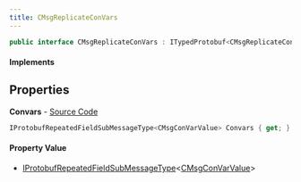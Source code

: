 ```yaml
---
title: CMsgReplicateConVars
---
```


```csharp
public interface CMsgReplicateConVars : ITypedProtobuf<CMsgReplicateConVars>, INativeHandle
```

#### Implements

## Properties

**Convars** - [Source Code](https://github.com/swiftly-solution/swiftlys2/blob/master/managed/src/SwiftlyS2.Generated/Protobufs/Interfaces/CMsgReplicateConVars.cs#L13)

```csharp
IProtobufRepeatedFieldSubMessageType<CMsgConVarValue> Convars { get; }
```

#### Property Value

- [IProtobufRepeatedFieldSubMessageType](/docs/api/shared/netmessages/iprotobufrepeatedfieldsubmessagetype-1)<[CMsgConVarValue](/docs/api/shared/protobufdefinitions/cmsgconvarvalue)>

